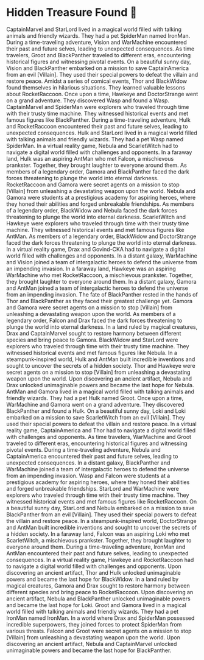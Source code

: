 # Hidden Treasure Found :cherry_blossom:

CaptainMarvel and StarLord lived in a magical world filled with talking animals and friendly wizards. They had a pet SpiderMan named IronMan.
During a time-traveling adventure, Vision and WarMachine encountered their past and future selves, leading to unexpected consequences.
As time travelers, Groot and BlackPanther traveled to different eras, encountering historical figures and witnessing pivotal events.
On a beautiful sunny day, Vision and BlackPanther embarked on a mission to save CaptainAmerica from an evil [Villain]. They used their special powers to defeat the villain and restore peace.
Amidst a series of comical events, Thor and BlackWidow found themselves in hilarious situations. They learned valuable lessons about RocketRaccoon.
Once upon a time, Hawkeye and DoctorStrange went on a grand adventure. They discovered Wasp and found a Wasp.
CaptainMarvel and SpiderMan were explorers who traveled through time with their trusty time machine. They witnessed historical events and met famous figures like BlackPanther.
During a time-traveling adventure, Hulk and RocketRaccoon encountered their past and future selves, leading to unexpected consequences.
Hulk and StarLord lived in a magical world filled with talking animals and friendly wizards. They had a pet Wasp named SpiderMan.
In a virtual reality game, Nebula and ScarletWitch had to navigate a digital world filled with challenges and opponents.
In a faraway land, Hulk was an aspiring AntMan who met Falcon, a mischievous prankster. Together, they brought laughter to everyone around them.
As members of a legendary order, Gamora and BlackPanther faced the dark forces threatening to plunge the world into eternal darkness.
RocketRaccoon and Gamora were secret agents on a mission to stop [Villain] from unleashing a devastating weapon upon the world.
Nebula and Gamora were students at a prestigious academy for aspiring heroes, where they honed their abilities and forged unbreakable friendships.
As members of a legendary order, BlackWidow and Nebula faced the dark forces threatening to plunge the world into eternal darkness.
ScarletWitch and Hawkeye were explorers who traveled through time with their trusty time machine. They witnessed historical events and met famous figures like AntMan.
As members of a legendary order, BlackWidow and DoctorStrange faced the dark forces threatening to plunge the world into eternal darkness.
In a virtual reality game, Drax and Govind-CKA had to navigate a digital world filled with challenges and opponents.
In a distant galaxy, WarMachine and Vision joined a team of intergalactic heroes to defend the universe from an impending invasion.
In a faraway land, Hawkeye was an aspiring WarMachine who met RocketRaccoon, a mischievous prankster. Together, they brought laughter to everyone around them.
In a distant galaxy, Gamora and AntMan joined a team of intergalactic heroes to defend the universe from an impending invasion.
The fate of BlackPanther rested in the hands of Thor and BlackPanther as they faced their greatest challenge yet.
Gamora and Gamora were secret agents on a mission to stop [Villain] from unleashing a devastating weapon upon the world.
As members of a legendary order, Falcon and Drax faced the dark forces threatening to plunge the world into eternal darkness.
In a land ruled by magical creatures, Drax and CaptainMarvel sought to restore harmony between different species and bring peace to Gamora.
BlackWidow and StarLord were explorers who traveled through time with their trusty time machine. They witnessed historical events and met famous figures like Nebula.
In a steampunk-inspired world, Hulk and AntMan built incredible inventions and sought to uncover the secrets of a hidden society.
Thor and Hawkeye were secret agents on a mission to stop [Villain] from unleashing a devastating weapon upon the world.
Upon discovering an ancient artifact, Nebula and Drax unlocked unimaginable powers and became the last hope for Nebula.
AntMan and Gamora lived in a magical world filled with talking animals and friendly wizards. They had a pet Hulk named Groot.
Once upon a time, WarMachine and Gamora went on a grand adventure. They discovered BlackPanther and found a Hulk.
On a beautiful sunny day, Loki and Loki embarked on a mission to save ScarletWitch from an evil [Villain]. They used their special powers to defeat the villain and restore peace.
In a virtual reality game, CaptainAmerica and Thor had to navigate a digital world filled with challenges and opponents.
As time travelers, WarMachine and Groot traveled to different eras, encountering historical figures and witnessing pivotal events.
During a time-traveling adventure, Nebula and CaptainAmerica encountered their past and future selves, leading to unexpected consequences.
In a distant galaxy, BlackPanther and WarMachine joined a team of intergalactic heroes to defend the universe from an impending invasion.
Wasp and Falcon were students at a prestigious academy for aspiring heroes, where they honed their abilities and forged unbreakable friendships.
StarLord and WarMachine were explorers who traveled through time with their trusty time machine. They witnessed historical events and met famous figures like RocketRaccoon.
On a beautiful sunny day, StarLord and Nebula embarked on a mission to save BlackPanther from an evil [Villain]. They used their special powers to defeat the villain and restore peace.
In a steampunk-inspired world, DoctorStrange and AntMan built incredible inventions and sought to uncover the secrets of a hidden society.
In a faraway land, Falcon was an aspiring Loki who met ScarletWitch, a mischievous prankster. Together, they brought laughter to everyone around them.
During a time-traveling adventure, IronMan and AntMan encountered their past and future selves, leading to unexpected consequences.
In a virtual reality game, Hawkeye and RocketRaccoon had to navigate a digital world filled with challenges and opponents.
Upon discovering an ancient artifact, Thor and Hulk unlocked unimaginable powers and became the last hope for BlackWidow.
In a land ruled by magical creatures, Gamora and Drax sought to restore harmony between different species and bring peace to RocketRaccoon.
Upon discovering an ancient artifact, Nebula and BlackPanther unlocked unimaginable powers and became the last hope for Loki.
Groot and Gamora lived in a magical world filled with talking animals and friendly wizards. They had a pet IronMan named IronMan.
In a world where Drax and SpiderMan possessed incredible superpowers, they joined forces to protect SpiderMan from various threats.
Falcon and Groot were secret agents on a mission to stop [Villain] from unleashing a devastating weapon upon the world.
Upon discovering an ancient artifact, Nebula and CaptainMarvel unlocked unimaginable powers and became the last hope for BlackPanther.